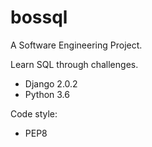 # bossql

A Software Engineering Project.

Learn SQL through challenges.

- Django 2.0.2
- Python 3.6

Code style:
- PEP8
